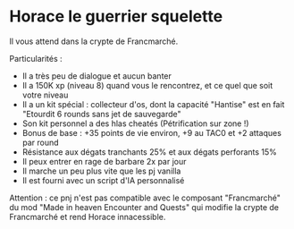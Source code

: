 # Horace le guerrier squelette

Il vous attend dans la crypte de Francmarché.

Particularités :
- Il a très peu de dialogue et aucun banter
- Il a 150K xp (niveau 8) quand vous le rencontrez, et ce quel que soit votre niveau
- Il a un kit spécial : collecteur d'os, dont la capacité "Hantise" est en fait "Etourdit 6 rounds sans jet de sauvegarde"
- Son kit personnel a des hlas cheatés (Pétrification sur zone !)
- Bonus de base : +35 points de vie environ, +9 au TAC0 et +2 attaques par round
- Résistance aux dégats tranchants 25% et aux dégats perforants 15%
- Il peux entrer en rage de barbare 2x par jour
- Il marche un peu plus vite que les pj vanilla
- Il est fourni avec un script d'IA personnalisé

Attention : ce pnj n'est pas compatible avec le composant "Francmarché" du mod "Made in heaven Encounter and Quests" qui modifie la crypte de Francmarché et rend Horace innacessible.
